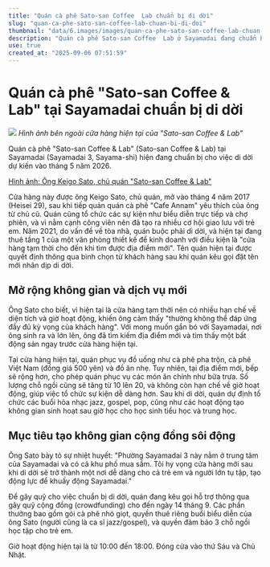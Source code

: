```yaml
---
title: "Quán cà phê Sato-san Coffee  Lab chuẩn bị di dời"
slug: "quan-ca-phe-sato-san-coffee-lab-chuan-bi-di-doi"
thumbnail: "data/6.images/images/quan-ca-phe-sato-san-coffee-lab-chuan-bi-di-doi.webp"
description: "Quán cà phê Sato-san Coffee  Lab ở Sayamadai đang chuẩn bị di dời vào tháng 5/2026 để mở rộng không gian và dịch vụ, bao gồm cả việc phục vụ cà phê Việt Nam và các bữa ăn."
use: true
created_at: "2025-09-06 07:51:59"
---
```


# Quán cà phê "Sato-san Coffee & Lab" tại Sayamadai chuẩn bị di dời

![](/images/20250905-00000053-minkei-000-1-view.webp)
*Hình ảnh bên ngoài cửa hàng hiện tại của "Sato-san Coffee & Lab"*

Quán cà phê "Sato-san Coffee & Lab" (Sato-san Coffee & Lab) tại Sayamadai (Sayamadai 3, Sayama-shi) hiện đang chuẩn bị cho việc di dời dự kiến vào tháng 5 năm 2026.

[Hình ảnh: Ông Keigo Sato, chủ quán "Sato-san Coffee & Lab"](https://sayama.keizai.biz/photoflash/95/)

Cửa hàng này được ông Keigo Sato, chủ quán, mở vào tháng 4 năm 2017 (Heisei 29), sau khi tiếp quản quán cà phê "Cafe Annam" yêu thích của ông từ chủ cũ. Quán cũng tổ chức các sự kiện như biểu diễn trực tiếp và chợ phiên, và vì nằm cạnh công viên nên đã tạo ra nhiều cơ hội giao lưu với trẻ em. Năm 2021, do vấn đề về tòa nhà, quán buộc phải di dời, và hiện tại đang thuê tầng 1 của một văn phòng thiết kế để kinh doanh với điều kiện là "cửa hàng tạm thời cho đến khi tìm được địa điểm mới". Tên quán hiện tại được quyết định thông qua bình chọn từ khách hàng sau khi quán kêu gọi đặt tên mới nhân dịp di dời.

## Mở rộng không gian và dịch vụ mới

Ông Sato cho biết, vì hiện tại là cửa hàng tạm thời nên có nhiều hạn chế về diện tích và giờ hoạt động, khiến ông cảm thấy "thường không thể đáp ứng đầy đủ kỳ vọng của khách hàng". Với mong muốn gắn bó với Sayamadai, nơi ông sinh ra và lớn lên, ông đã tìm kiếm địa điểm mới và tìm thấy một bất động sản ngay trước cửa hàng hiện tại.

Tại cửa hàng hiện tại, quán phục vụ đồ uống như cà phê pha trộn, cà phê Việt Nam (đồng giá 500 yên) và đồ ăn nhẹ. Tuy nhiên, tại địa điểm mới, bếp sẽ rộng hơn, cho phép quán phục vụ các món ăn chính như bữa trưa. Số lượng chỗ ngồi cũng sẽ tăng từ 10 lên 20, và không còn hạn chế về giờ hoạt động, giúp việc tổ chức sự kiện dễ dàng hơn. Sau khi di dời, quán dự định tổ chức các buổi hòa nhạc jazz, gospel, pop, cũng như các hoạt động tạo không gian sinh hoạt sau giờ học cho học sinh tiểu học và trung học.

## Mục tiêu tạo không gian cộng đồng sôi động

Ông Sato bày tỏ sự nhiệt huyết: "Phường Sayamadai 3 này nằm ở trung tâm của Sayamadai và có cả khu phố mua sắm. Tôi hy vọng cửa hàng mới sau khi di dời sẽ trở thành một nơi dễ dàng cho cả trẻ em và người lớn tụ tập, tạo động lực để khuấy động Sayamadai."

Để gây quỹ cho việc chuẩn bị di dời, quán đang kêu gọi hỗ trợ thông qua gây quỹ cộng đồng (crowdfunding) cho đến ngày 14 tháng 9. Các phần thưởng bao gồm gói cà phê nhỏ giọt, quyền thuê riêng buổi biểu diễn của ông Sato (người cũng là ca sĩ jazz/gospel), và quyền đảm bảo 3 chỗ ngồi học tập cho trẻ em.

Giờ hoạt động hiện tại là từ 10:00 đến 18:00. Đóng cửa vào thứ Sáu và Chủ Nhật.